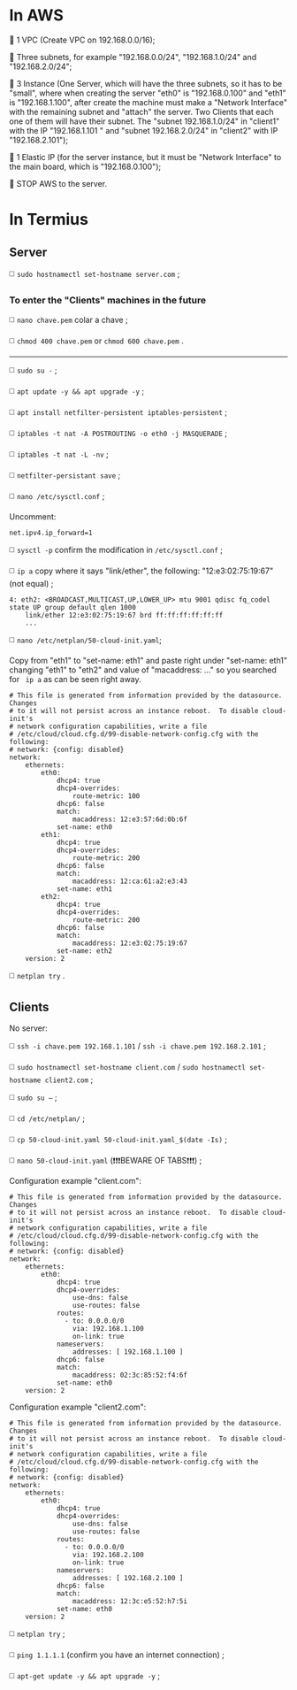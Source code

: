 # In AWS

🔴 1 VPC (Create VPC on 192.168.0.0/16);

🔴 Three subnets, for example "192.168.0.0/24", "192.168.1.0/24" and "192.168.2.0/24";

🔴 3 Instance (One Server, which will have the three subnets, so it has to be "small", where when creating the server "eth0" is "192.168.0.100" and "eth1" is "192.168.1.100", after create the machine must make a "Network Interface" with the remaining subnet and "attach" the server. Two Clients that each one of them will have their subnet. The "subnet 192.168.1.0/24" in "client1" with the IP "192.168.1.101 " and "subnet 192.168.2.0/24" in "client2" with IP "192.168.2.101");

🔴 1 Elastic IP (for the server instance, but it must be "Network Interface" to the main board, which is "192.168.0.100");

🔴 STOP AWS to the server.

# In Termius
## Server

◻️ `sudo hostnamectl set-hostname server.com` ;

### To enter the "Clients" machines in the future

◻️ `nano chave.pem` colar a chave ;

◻️ `chmod 400 chave.pem` or `chmod 600 chave.pem` .
___________________________________________________
◻️ `sudo su -` ;

◻️ `apt update -y && apt upgrade -y` ;

◻️ `apt install netfilter-persistent iptables-persistent` ; 

◻️ `iptables -t nat -A POSTROUTING -o eth0 -j MASQUERADE` ;

◻️ `iptables -t nat -L -nv` ;

◻️ `netfilter-persistant save` ;

◻️ `nano /etc/sysctl.conf` ;

Uncomment:
```
net.ipv4.ip_forward=1
```
◻️ `sysctl -p` confirm the modification in `/etc/sysctl.conf` ;

◻️ `ip a` copy where it says "link/ether", the following: "12:e3:02:75:19:67" (not equal) ;
```
4: eth2: <BROADCAST,MULTICAST,UP,LOWER_UP> mtu 9001 qdisc fq_codel state UP group default qlen 1000
    link/ether 12:e3:02:75:19:67 brd ff:ff:ff:ff:ff:ff
    ...
```
◻️ `nano /etc/netplan/50-cloud-init.yaml`;

Copy from "eth1" to "set-name: eth1" and paste right under "set-name: eth1" changing "eth1" to "eth2" and value of "macaddress: ..." so you searched for ` ip a` as can be seen right away.
```
# This file is generated from information provided by the datasource.  Changes
# to it will not persist across an instance reboot.  To disable cloud-init's
# network configuration capabilities, write a file
# /etc/cloud/cloud.cfg.d/99-disable-network-config.cfg with the following:
# network: {config: disabled}
network:
    ethernets:
        eth0:
            dhcp4: true
            dhcp4-overrides:
                route-metric: 100
            dhcp6: false
            match:
                macaddress: 12:e3:57:6d:0b:6f
            set-name: eth0
        eth1:
            dhcp4: true
            dhcp4-overrides:
                route-metric: 200
            dhcp6: false
            match:
                macaddress: 12:ca:61:a2:e3:43
            set-name: eth1
        eth2:
            dhcp4: true
            dhcp4-overrides:
                route-metric: 200
            dhcp6: false
            match:
                macaddress: 12:e3:02:75:19:67
            set-name: eth2
    version: 2
```
◻️ `netplan try` .

## Clients
No server:

◻️ `ssh -i chave.pem 192.168.1.101` / `ssh -i chave.pem 192.168.2.101` ;

◻️ `sudo hostnamectl set-hostname client.com` / `sudo hostnamectl set-hostname client2.com` ;

◻️ `sudo su –` ;

◻️ `cd /etc/netplan/` ;

◻️ `cp 50-cloud-init.yaml 50-cloud-init.yaml_$(date -Is)` ;

◻️ `nano 50-cloud-init.yaml` (❗❗❗BEWARE OF TABS❗❗❗) ;

Configuration example "client.com":
```           
# This file is generated from information provided by the datasource.  Changes
# to it will not persist across an instance reboot.  To disable cloud-init's
# network configuration capabilities, write a file
# /etc/cloud/cloud.cfg.d/99-disable-network-config.cfg with the following:
# network: {config: disabled}
network:
    ethernets:
        eth0:
            dhcp4: true
            dhcp4-overrides:
                use-dns: false
                use-routes: false
            routes:
              - to: 0.0.0.0/0
                via: 192.168.1.100
                on-link: true
            nameservers:
                addresses: [ 192.168.1.100 ]
            dhcp6: false
            match:
                macaddress: 02:3c:85:52:f4:6f
            set-name: eth0
    version: 2
```
Configuration example "client2.com":
```           
# This file is generated from information provided by the datasource.  Changes
# to it will not persist across an instance reboot.  To disable cloud-init's
# network configuration capabilities, write a file
# /etc/cloud/cloud.cfg.d/99-disable-network-config.cfg with the following:
# network: {config: disabled}
network:
    ethernets:
        eth0:
            dhcp4: true
            dhcp4-overrides:
                use-dns: false
                use-routes: false
            routes:
              - to: 0.0.0.0/0
                via: 192.168.2.100
                on-link: true
            nameservers:
                addresses: [ 192.168.2.100 ]
            dhcp6: false
            match:
                macaddress: 12:3c:e5:52:h7:5i
            set-name: eth0
    version: 2
```
◻️ `netplan try` ;

◻️ `ping 1.1.1.1` (confirm you have an internet connection) ;

◻️ `apt-get update -y && apt upgrade -y` ;
